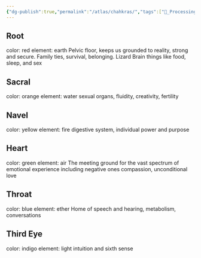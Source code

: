 ```yaml
---
{"dg-publish":true,"permalink":"/atlas/chahkras/","tags":["🌱_Processing","spirituality","meditation"],"updated":"2025-10-18T22:36:35.023-07:00"}
---
```


## Root
color: red
element: earth
Pelvic floor, keeps us grounded to reality, strong and secure.
Family ties, survival, belonging.
Lizard Brain things like food, sleep, and sex

## Sacral
color: orange
element: water
sexual organs, fluidity, creativity, fertility

## Navel
color: yellow
element: fire
digestive system, individual power and purpose

## Heart
color: green
element: air
The meeting ground for the vast spectrum of emotional experience including negative ones
compassion, unconditional love

## Throat
color: blue
element: ether
Home of speech and hearing, metabolism, conversations

## Third Eye
color: indigo
element: light
intuition and sixth sense